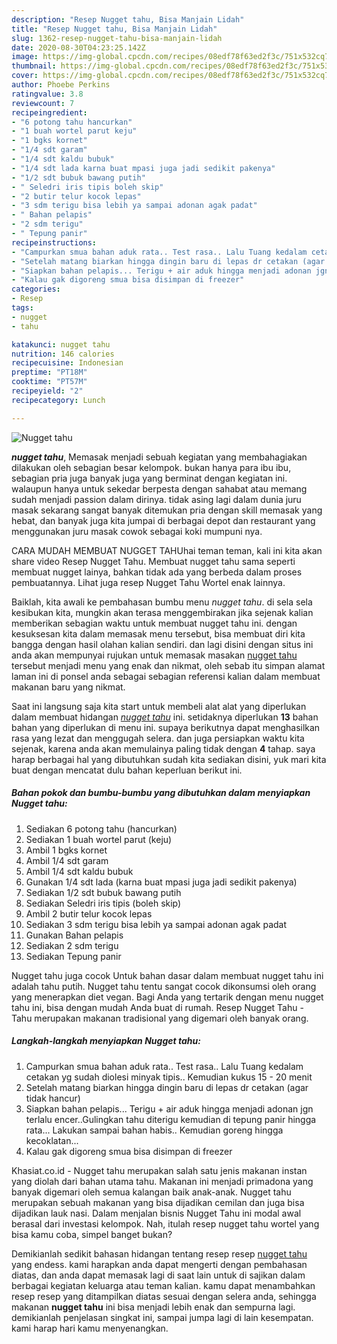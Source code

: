 ```yaml
---
description: "Resep Nugget tahu, Bisa Manjain Lidah"
title: "Resep Nugget tahu, Bisa Manjain Lidah"
slug: 1362-resep-nugget-tahu-bisa-manjain-lidah
date: 2020-08-30T04:23:25.142Z
image: https://img-global.cpcdn.com/recipes/08edf78f63ed2f3c/751x532cq70/nugget-tahu-foto-resep-utama.jpg
thumbnail: https://img-global.cpcdn.com/recipes/08edf78f63ed2f3c/751x532cq70/nugget-tahu-foto-resep-utama.jpg
cover: https://img-global.cpcdn.com/recipes/08edf78f63ed2f3c/751x532cq70/nugget-tahu-foto-resep-utama.jpg
author: Phoebe Perkins
ratingvalue: 3.8
reviewcount: 7
recipeingredient:
- "6 potong tahu hancurkan"
- "1 buah wortel parut keju"
- "1 bgks kornet"
- "1/4 sdt garam"
- "1/4 sdt kaldu bubuk"
- "1/4 sdt lada karna buat mpasi juga jadi sedikit pakenya"
- "1/2 sdt bubuk bawang putih"
- " Seledri iris tipis boleh skip"
- "2 butir telur kocok lepas"
- "3 sdm terigu bisa lebih ya sampai adonan agak padat"
- " Bahan pelapis"
- "2 sdm terigu"
- " Tepung panir"
recipeinstructions:
- "Campurkan smua bahan aduk rata.. Test rasa.. Lalu Tuang kedalam cetakan yg sudah diolesi minyak tipis.. Kemudian kukus 15 - 20 menit"
- "Setelah matang biarkan hingga dingin baru di lepas dr cetakan (agar tidak hancur)"
- "Siapkan bahan pelapis... Terigu + air aduk hingga menjadi adonan jgn terlalu encer..Gulingkan tahu diterigu kemudian di tepung panir hingga rata... Lakukan sampai bahan habis.. Kemudian goreng hingga kecoklatan..."
- "Kalau gak digoreng smua bisa disimpan di freezer"
categories:
- Resep
tags:
- nugget
- tahu

katakunci: nugget tahu 
nutrition: 146 calories
recipecuisine: Indonesian
preptime: "PT18M"
cooktime: "PT57M"
recipeyield: "2"
recipecategory: Lunch

---
```



![Nugget tahu](https://img-global.cpcdn.com/recipes/08edf78f63ed2f3c/751x532cq70/nugget-tahu-foto-resep-utama.jpg)

<b><i>nugget tahu</i></b>, Memasak menjadi sebuah kegiatan yang membahagiakan dilakukan oleh sebagian besar kelompok. bukan hanya para ibu ibu, sebagian pria juga banyak juga yang berminat dengan kegiatan ini. walaupun hanya untuk sekedar berpesta dengan sahabat atau memang sudah menjadi passion dalam dirinya. tidak asing lagi dalam dunia juru masak sekarang sangat banyak ditemukan pria dengan skill memasak yang hebat, dan banyak juga kita jumpai di berbagai depot dan restaurant yang menggunakan juru masak cowok sebagai koki mumpuni nya.

CARA MUDAH MEMBUAT NUGGET TAHUhai teman teman, kali ini kita akan share video Resep Nugget Tahu. Membuat nugget tahu sama seperti membuat nugget lainya, bahkan tidak ada yang berbeda dalam proses pembuatannya. Lihat juga resep Nugget Tahu Wortel enak lainnya.

Baiklah, kita awali ke pembahasan bumbu menu <i>nugget tahu</i>. di sela sela kesibukan kita, mungkin akan terasa menggembirakan jika sejenak kalian memberikan sebagian waktu untuk membuat nugget tahu ini. dengan kesuksesan kita dalam memasak menu tersebut, bisa membuat diri kita bangga dengan hasil olahan kalian sendiri. dan lagi disini dengan situs ini anda akan mempunyai rujukan untuk memasak masakan <u>nugget tahu</u> tersebut menjadi menu yang enak dan nikmat, oleh sebab itu simpan alamat laman ini di ponsel anda sebagai sebagian referensi kalian dalam membuat makanan baru yang nikmat.


Saat ini langsung saja kita start untuk membeli alat alat yang diperlukan dalam membuat hidangan <u><i>nugget tahu</i></u> ini. setidaknya diperlukan <b>13</b> bahan bahan yang diperlukan di menu ini. supaya berikutnya dapat menghasilkan rasa yang lezat dan menggugah selera. dan juga persiapkan waktu kita sejenak, karena anda akan memulainya paling tidak dengan <b>4</b> tahap. saya harap berbagai hal yang dibutuhkan sudah kita sediakan disini, yuk mari kita buat dengan mencatat dulu bahan keperluan berikut ini.

<!--inarticleads1-->

##### Bahan pokok dan bumbu-bumbu yang dibutuhkan dalam menyiapkan Nugget tahu:

1. Sediakan 6 potong tahu (hancurkan)
1. Sediakan 1 buah wortel parut (keju)
1. Ambil 1 bgks kornet
1. Ambil 1/4 sdt garam
1. Ambil 1/4 sdt kaldu bubuk
1. Gunakan 1/4 sdt lada (karna buat mpasi juga jadi sedikit pakenya)
1. Sediakan 1/2 sdt bubuk bawang putih
1. Sediakan  Seledri iris tipis (boleh skip)
1. Ambil 2 butir telur kocok lepas
1. Sediakan 3 sdm terigu bisa lebih ya sampai adonan agak padat
1. Gunakan  Bahan pelapis
1. Sediakan 2 sdm terigu
1. Sediakan  Tepung panir


Nugget tahu juga cocok Untuk bahan dasar dalam membuat nugget tahu ini adalah tahu putih. Nugget tahu tentu sangat cocok dikonsumsi oleh orang yang menerapkan diet vegan. Bagi Anda yang tertarik dengan menu nugget tahu ini, bisa dengan mudah Anda buat di rumah. Resep Nugget Tahu - Tahu merupakan makanan tradisional yang digemari oleh banyak orang. 

<!--inarticleads2-->

##### Langkah-langkah menyiapkan Nugget tahu:

1. Campurkan smua bahan aduk rata.. Test rasa.. Lalu Tuang kedalam cetakan yg sudah diolesi minyak tipis.. Kemudian kukus 15 - 20 menit
1. Setelah matang biarkan hingga dingin baru di lepas dr cetakan (agar tidak hancur)
1. Siapkan bahan pelapis... Terigu + air aduk hingga menjadi adonan jgn terlalu encer..Gulingkan tahu diterigu kemudian di tepung panir hingga rata... Lakukan sampai bahan habis.. Kemudian goreng hingga kecoklatan...
1. Kalau gak digoreng smua bisa disimpan di freezer


Khasiat.co.id - Nugget tahu merupakan salah satu jenis makanan instan yang diolah dari bahan utama tahu. Makanan ini menjadi primadona yang banyak digemari oleh semua kalangan baik anak-anak. Nugget tahu merupakan sebuah makanan yang bisa dijadikan cemilan dan juga bisa dijadikan lauk nasi. Dalam menjalan bisnis Nugget Tahu ini modal awal berasal dari investasi kelompok. Nah, itulah resep nugget tahu wortel yang bisa kamu coba, simpel banget bukan? 

Demikianlah sedikit bahasan hidangan tentang resep resep <u>nugget tahu</u> yang endess. kami harapkan anda dapat mengerti dengan pembahasan diatas, dan anda dapat memasak lagi di saat lain untuk di sajikan dalam berbagai kegiatan keluarga atau teman kalian. kamu dapat menambahkan resep resep yang ditampilkan diatas sesuai dengan selera anda, sehingga makanan <b>nugget tahu</b> ini bisa menjadi lebih enak dan sempurna lagi. demikianlah penjelasan singkat ini, sampai jumpa lagi di lain kesempatan. kami harap hari kamu menyenangkan.
